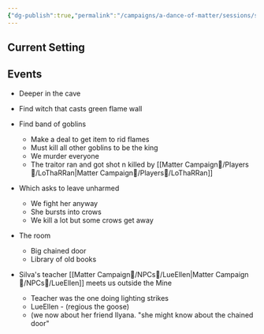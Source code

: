 ```yaml
---
{"dg-publish":true,"permalink":"/campaigns/a-dance-of-matter/sessions/session-003/","dgPassFrontmatter":true}
---
```



## Current Setting

## Events
-   Deeper in the cave
-   Find witch that casts green flame wall
-   Find band of goblins
	-   Make a deal to get item to rid flames
	-   Must kill all other goblins to be the king
	-   We murder everyone
	-   The traitor ran and got shot n killed by [[Matter Campaign📁/Players👤/LoThaRRan\|Matter Campaign📁/Players👤/LoThaRRan]]

-   Which asks to leave unharmed
	-   We fight her anyway
	-   She bursts into crows
	-   We kill a lot but some crows get away

-   The room
	-   Big chained door
	-   Library of old books

-   Silva's teacher [[Matter Campaign📁/NPCs🤖/LueEllen\|Matter Campaign📁/NPCs🤖/LueEllen]] meets us outside the Mine
	-   Teacher was the one doing lighting strikes
	-   LueEllen - (regious the goose)
	-   (we now about her friend Ilyana. "she might know about the chained door"